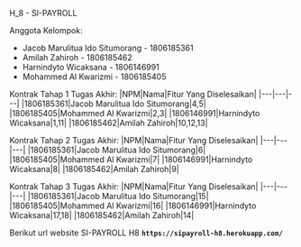 H_8 - SI-PAYROLL

Anggota Kelompok:
- Jacob Marulitua Ido Situmorang - 1806185361 
- Amilah Zahiroh - 1806185462
- Harnindyto Wicaksana - 1806146991
- Mohammed Al Kwarizmi - 1806185405

Kontrak Tahap 1 Tugas Akhir:
|NPM|Nama|Fitur Yang Diselesaikan|
|---|---|---|
|1806185361|Jacob Marulitua Ido Situmorang|4,5|
|1806185405|Mohammed Al Kwarizmi|2,3|
|1806146991|Harnindyto Wicaksana|1,11|
|1806185462|Amilah Zahiroh|10,12,13|

Kontrak Tahap 2 Tugas Akhir:
|NPM|Nama|Fitur Yang Diselesaikan|
|---|---|---|
|1806185361|Jacob Marulitua Ido Situmorang|6|
|1806185405|Mohammed Al Kwarizmi|7|
|1806146991|Harnindyto Wicaksana|8|
|1806185462|Amilah Zahiroh|9|

Kontrak Tahap 3 Tugas Akhir:
|NPM|Nama|Fitur Yang Diselesaikan|
|---|---|---|
|1806185361|Jacob Marulitua Ido Situmorang|15|
|1806185405|Mohammed Al Kwarizmi|16|
|1806146991|Harnindyto Wicaksana|17,18|
|1806185462|Amilah Zahiroh|14|

Berikut url website SI-PAYROLL H8 **`https://sipayroll-h8.herokuapp.com/`**
